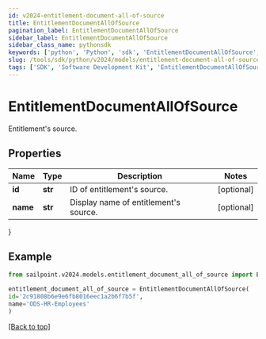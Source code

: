 ```yaml
---
id: v2024-entitlement-document-all-of-source
title: EntitlementDocumentAllOfSource
pagination_label: EntitlementDocumentAllOfSource
sidebar_label: EntitlementDocumentAllOfSource
sidebar_class_name: pythonsdk
keywords: ['python', 'Python', 'sdk', 'EntitlementDocumentAllOfSource', 'V2024EntitlementDocumentAllOfSource'] 
slug: /tools/sdk/python/v2024/models/entitlement-document-all-of-source
tags: ['SDK', 'Software Development Kit', 'EntitlementDocumentAllOfSource', 'V2024EntitlementDocumentAllOfSource']
---
```


# EntitlementDocumentAllOfSource

Entitlement's source.

## Properties

Name | Type | Description | Notes
------------ | ------------- | ------------- | -------------
**id** | **str** | ID of entitlement's source. | [optional] 
**name** | **str** | Display name of entitlement's source. | [optional] 
}

## Example

```python
from sailpoint.v2024.models.entitlement_document_all_of_source import EntitlementDocumentAllOfSource

entitlement_document_all_of_source = EntitlementDocumentAllOfSource(
id='2c91808b6e9e6fb8016eec1a2b6f7b5f',
name='ODS-HR-Employees'
)

```
[[Back to top]](#) 

